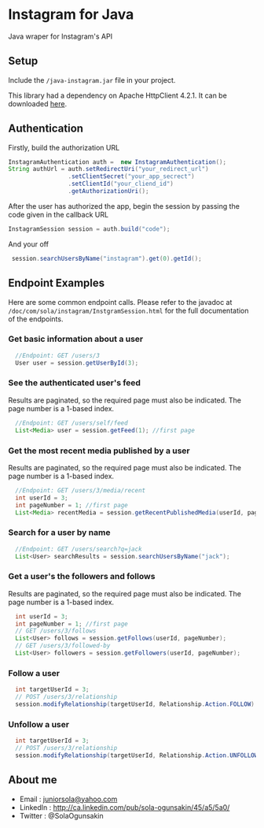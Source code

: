 Instagram for Java
==============
Java wraper for Instagram's API

## Setup
Include the `/java-instagram.jar` file in your project.

This library had a dependency on Apache HttpClient 4.2.1. It can be downloaded [here](http://hc.apache.org/downloads.cgi).

## Authentication
 Firstly, build the authorization URL
```java
InstagramAuthentication auth =  new InstagramAuthentication();
String authUrl = auth.setRedirectUri("your_redirect_url")
  			 	 .setClientSecret("your_app_secrect")
  			 	 .setClientId("your_cliend_id")
  			 	 .getAuthorizationUri();
```
 After the user has authorized the app, begin the session by passing the code given in the callback URL
```java
InstagramSession session = auth.build("code");
```
 And your off
```java 
 session.searchUsersByName("instagram").get(0).getId();
``` 
## Endpoint Examples
Here are some common endpoint calls. Please refer to the javadoc at `/doc/com/sola/instagram/InstgramSession.html` for the full documentation of the endpoints.

### Get basic information about a user 
```java
  //Endpoint: GET /users/3
  User user = session.getUserById(3);
```

### See the authenticated user's feed
Results are paginated, so the required page must also be indicated. The page number is a 1-based index.
```java
  //Endpoint: GET /users/self/feed
  List<Media> user = session.getFeed(1); //first page
```

### Get the most recent media published by a user
Results are paginated, so the required page must also be indicated. The page number is a 1-based index.
```java
  //Endpoint: GET /users/3/media/recent
  int userId = 3;
  int pageNumber = 1; //first page
  List<Media> recentMedia = session.getRecentPublishedMedia(userId, pageNumber);
```

### Search for a user by name
```java
  //Endpoint: GET /users/search?q=jack
  List<User> searchResults = session.searchUsersByName("jack");
```

### Get a user's the followers and follows
Results are paginated, so the required page must also be indicated. The page number is a 1-based index.
```java 
  int userId = 3;
  int pageNumber = 1; //first page
  // GET /users/3/follows
  List<User> follows = session.getFollows(userId, pageNumber); 
  // GET /users/3/followed-by
  List<User> followers = session.getFollowers(userId, pageNumber); 
```

### Follow a user
```java 
  int targetUserId = 3;
  // POST /users/3/relationship
  session.modifyRelationship(targetUserId, Relationship.Action.FOLLOW)
```

### Unfollow a user
```java 
  int targetUserId = 3;
  // POST /users/3/relationship
  session.modifyRelationship(targetUserId, Relationship.Action.UNFOLLOW)
```
## About me
* Email : juniorsola@yahoo.com
* LinkedIn : http://ca.linkedin.com/pub/sola-ogunsakin/45/a5/5a0/
* Twitter : @SolaOgunsakin
